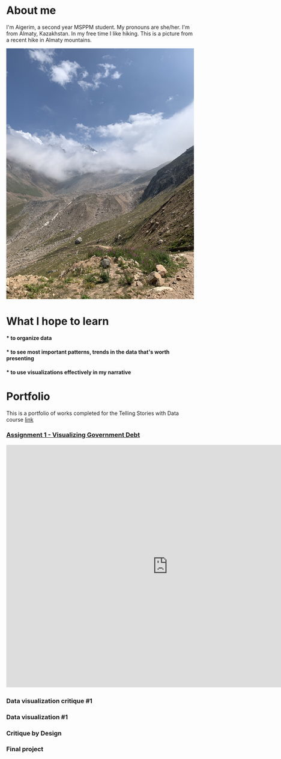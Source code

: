 # About me

I'm Aigerim, a second year MSPPM student. My pronouns are she/her. I'm from Almaty, Kazakhstan. In my free time I like hiking. 
This is a picture from a recent hike in Almaty mountains.

<img src = 'mountains.jpeg' width = '500'/>


# What I hope to learn 

#### * to organize data 
#### * to see most important patterns, trends in the data that's worth presenting
#### * to use visualizations effectively in my narrative

# Portfolio

This is a portfolio of works completed for the Telling Stories with Data course
[link](/debt.md)



### [Assignment 1 - Visualizing Government Debt](/debt.md)

<iframe src="https://data.oecd.org/chart/6O4L" width="860" height="645" style="border: 0" mozallowfullscreen="true" webkitallowfullscreen="true" allowfullscreen="true"><a href="https://data.oecd.org/chart/6O4L" target="_blank">OECD Chart: General government debt, Total, % of GDP, Annual, 2021</a></iframe>

### Data visualization critique #1
### Data visualization #1
### Critique by Design
### Final project
